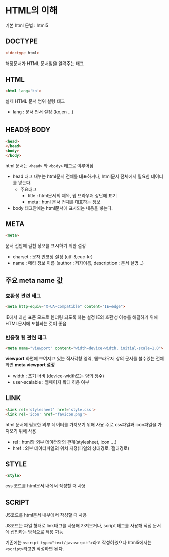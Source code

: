 # HTML의 이해
기본 html 문법 : html5

## DOCTYPE
```html
<!doctype html>
```
해당문서가 HTML 문서임을 알려주는 태그

## HTML
```html
<html lang='ko'>
```
실제 HTML 문서 범위 설텅 태그
- lang : 문서 언서 설정 (ko,en ...)

## HEAD와 BODY
```html
<head>
</head>
<body>
</body>
```
html 문서는 ```<head>``` 와 ```<body>``` 태그로 이루어짐

* head 태그 내부는 html문서 전체를 대표하거나, html문서 전체에서 필요한 데이터를 넣는다.
    - 주요태그
        - title : html문서의 제목, 웹 브라우저 상단에 표기
        - meta : html 문서 전체를 대표하는 정보
* body 태그안에는 html문서에 표시되는 내용을 넣는다.

## META
```html
<meta>
```
문서 전반에 걸친 정보를 표시하기 위한 설정

* charset : 문자 인코딩 설정 (utf-8,euc-kr)
* name : 메타 정보 이름 (author : 저자이름, description : 문서 설명...)

## 주요 meta name 값
### 호환성 관련 태그
```html
<meta http-equiv="X-UA-Compatible" content="IE=edge">
```
IE에서 최신 표준 모드로 렌더링 되도록 하는 설정
IE의 호환성 이슈를 해결하기 위해 HTML문서에 포함되는 것이 좋음

### 반응형 웹 관련 태그
```html
<meta name="viewport" content="width=device-width, initial-scale=1.0">
```
**viewport**
화면에 보여지고 있는 직사각형 영역, 웹브라우저 상의 문서를 볼수있는 전체화면
**meta viewport 설정**

- width : 초기 너비 (device-width또는 양의 정수)
- user-scalable : 웹페이지 확대 허용 여부 

## LINK
```html
<link rel='stylesheet' href='style.css'>
<link rel='icon' href='favicon.png'>
```
html 문서에 필요한 외부 데이터를 가져오기 위해 사용
주로 css파일과 icon파일을 가져오기 위해 사용
* rel : html와 외부 데이터와의 관계(stylesheet, icon ...)
* href : 외부 데이터파일의 위치 지정(파일의 상대경로, 절대경로)

## STYLE
```html
<style>
```
css 코드를 html문서 내에서 작성할 때 사용

## SCRIPT

JS코드를 html문서 내부에서 작성할 때 사용

JS코드는 파일 형태로 link태그를 사용해 가져오거나, script 태그를 사용해 직접 문서에 삽입하는 방식으로 적용 가능

기존에는 ```<script type="text/javascrpit">```라고 작성하였으나
html5에서는 ```<script>```라고만 작성하면 된다.
